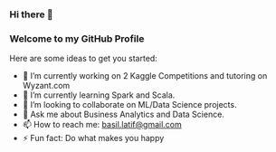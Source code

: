 ### Hi there 👋
### Welcome to my GitHub Profile 

Here are some ideas to get you started:

- 🔭 I’m currently working on 2 Kaggle Competitions and tutoring on Wyzant.com
- 🌱 I’m currently learning Spark and Scala.  
- 👯 I’m looking to collaborate on ML/Data Science projects. 
- 💬 Ask me about Business Analytics and Data Science. 
- 📫 How to reach me: basil.latif@gmail.com
- ⚡ Fun fact: Do what makes you happy

